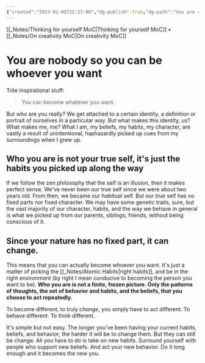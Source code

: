 ```yaml
---
{"created":"2023-01-05T22:27:00","dg-publish":true,"dg-path":"You are nobody so you can be whatever you want.md","permalink":"/you-are-nobody-so-you-can-be-whatever-you-want/","dgPassFrontmatter":true,"updated":"2024-12-22T16:24:11.258+01:00"}
---
```


[[_Notes/Thinking for yourself MoC\|Thinking for yourself MoC]] • [[_Notes/On creativity MoC\|On creativity MoC]]
# You are nobody so you can be whoever you want
Trite inspirational stuff:
> You can become whatever you want.

But *who* are you really? 
We get attached to a certain identity, a definition or portrait of ourselves in a particular way. 
But what makes this identity, us? What makes me, me? 
What I am, my beliefs, my habits, my character, are vastly a result of unintentional, haphazardly picked up cues from my surroundings when I grew up. 
## Who you are is not your true self, it's just the habits you picked up along the way
If we follow the zen philosophy that the self is an illusion, then it makes perfect sense. We've never been our true self since we were about two years old. From then, we became our *habitual* self. But our *true* self has no fixed parts nor fixed character.
We may have some genetic traits, sure, but the vast majority of our character, habits, and the way we behave in general is what we picked up from our parents, siblings, friends, without being conscious of it.
## Since your nature has no fixed part, it can change.
This means that you can actually become whoever you want. It's just a matter of picking the [[_Notes/Atomic Habits\|right habits]], and be in the right environment (by right I mean conducive to becoming the person you want to be). **Who you are is not a finite, frozen picture. Only the patterns of thoughts, the set of behavior and habits, and the beliefs, that you choose to act repeatedly**.

To become different, to truly *change*, you simply have to act different. 
To behave different.
To think different.

It's simple but not easy. The longer you've been having your current habits, beliefs, and behavior,  the harder it will be to change them. But they can still be change. All you have to do is take on new habits. Surround yourself with people who support new beliefs. And act your new behavior. Do it long enough and it becomes the new you. 